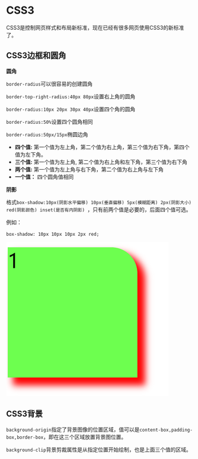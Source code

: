 # CSS3

CSS3是控制网页样式和布局新标准，现在已经有很多网页使用CSS3的新标准了。

## CSS3边框和圆角

**圆角**

`border-radius`可以很容易的创建圆角

`border-top-right-radius:40px 80px`设置右上角的圆角

`border-radius:10px 20px 30px 40px`设置四个角的圆角

`border-radius:50%`设置四个圆角相同

`border-radius:50px/15px`椭圆边角

- **四个值:** 第一个值为左上角，第二个值为右上角，第三个值为右下角，第四个值为左下角。
- **三个值:** 第一个值为左上角, 第二个值为右上角和左下角，第三个值为右下角
- **两个值:** 第一个值为左上角与右下角，第二个值为右上角与左下角
- **一个值：** 四个圆角值相同

**阴影**

格式`box-shadow:10px(阴影水平偏移) 10px(垂直偏移) 5px(模糊距离) 2px(阴影大小) red(阴影颜色) inset(是否有内阴影) `，只有前两个值是必要的，后面四个值可选。

例如：

```
box-shadow: 10px 10px 10px 2px red;
```

![](images/0501.png)

## CSS3背景

`background-origin`指定了背景图像的位置区域，值可以是`content-box,padding-box,border-box`，即在这三个区域放置背景图位置。

`background-clip`背景剪裁属性是从指定位置开始绘制，也是上面三个值的区域。
